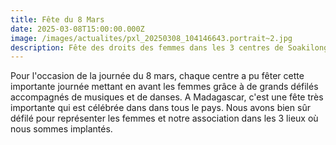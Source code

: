 ```yaml
---
title: Fête du 8 Mars
date: 2025-03-08T15:00:00.000Z
image: /images/actualites/pxl_20250308_104146643.portrait~2.jpg
description: Fête des droits des femmes dans les 3 centres de Soakilonga
---
```

P﻿our l'occasion de la journée du 8 mars, chaque centre a pu fêter cette importante journée mettant en avant les femmes grâce à de grands défilés accompagnés de musiques et de danses. A Madagascar, c'est une fête très importante qui est célébrée dans dans tous le pays. Nous avons bien sûr défilé pour représenter les femmes et notre association dans les 3 lieux où nous sommes implantés.